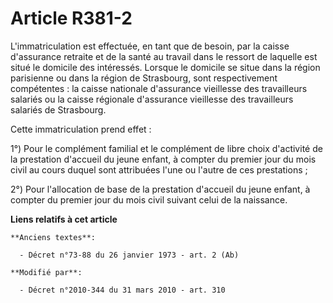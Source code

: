 # Article R381-2

L'immatriculation est effectuée, en tant que de besoin, par la caisse d'assurance retraite et de la santé au travail dans le
ressort de laquelle est situé le domicile des intéressés. Lorsque le domicile se situe dans la région parisienne ou dans la
région de Strasbourg, sont respectivement compétentes : la caisse nationale d'assurance vieillesse des travailleurs salariés
ou la caisse régionale d'assurance vieillesse des travailleurs salariés de Strasbourg.

Cette immatriculation prend effet :

1°) Pour le complément familial et le complément de libre choix d'activité de la prestation d'accueil du jeune enfant, à
compter du premier jour du mois civil au cours duquel sont attribuées l'une ou l'autre de ces prestations ;

2°) Pour l'allocation de base de la prestation d'accueil du jeune enfant, à compter du premier jour du mois civil suivant
celui de la naissance.

**Liens relatifs à cet article**

	**Anciens textes**:

	  - Décret n°73-88 du 26 janvier 1973 - art. 2 (Ab)

	**Modifié par**:

	  - Décret n°2010-344 du 31 mars 2010 - art. 310
